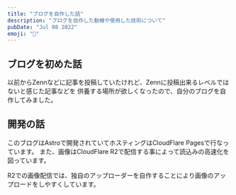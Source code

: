 ```yaml
---
title: "ブログを自作した話"
description: "ブログを自作した動機や使用した技術について"
pubDate: "Jul 08 2022"
emoji: "🦊"
---
```


## ブログを初めた話

以前からZennなどに記事を投稿していたけれど、Zennに投稿出来るレベルではないと感じた記事などを
供養する場所が欲しくなったので、自分のブログを自作してみました。


## 開発の話

このブログはAstroで開発されていてホスティングはCloudFlare Pagesで行なっています。
また、画像はCloudFlare R2で配信する事によって読込みの高速化を図っています。

R2での画像配信では、独自のアップローダーを自作することにより画像のアップロードをしやすくしています。
